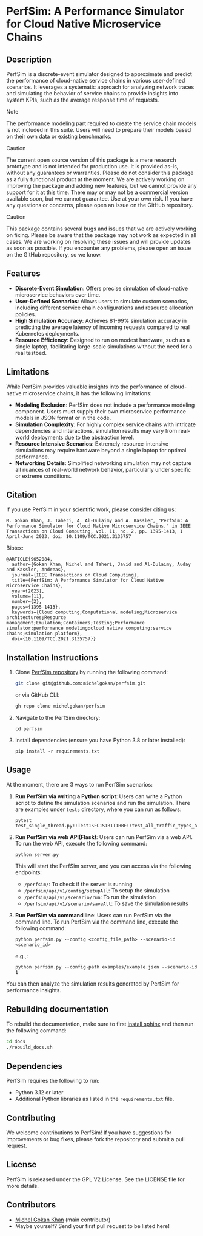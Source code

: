 # PerfSim: A Performance Simulator for Cloud Native Microservice Chains

## Description

PerfSim is a discrete-event simulator designed to approximate and predict the performance of cloud-native
service chains in various user-defined scenarios. It leverages a systematic approach for analyzing network traces and
simulating the behavior of service chains to provide insights into system KPIs, such as the average response time of
requests.

> [!NOTE]
> The performance modeling part required to create the service chain models is not included in this suite. Users will
> need to prepare their models based on their own data or existing benchmarks.

> [!CAUTION]
> The current open source version of this package is a mere research prototype and is not intended for production use. 
> It is provided as-is, without any guarantees or warranties. Please do not consider this package as a fully functional 
> product at the moment. We are actively working on improving the package and adding new features, but we cannot provide
> any support for it at this time. There may or may not be a commercial version available soon, but we cannot guarantee.
> Use at your own risk. If you have any questions or concerns, please open an issue on the GitHub repository.

> [!CAUTION]
> This package contains several bugs and issues that we are actively working on fixing. Please be aware that the package
> may not work as expected in all cases. We are working on resolving these issues and will provide updates as soon as
> possible. If you encounter any problems, please open an issue on the GitHub repository, so we know.


## Features

- **Discrete-Event Simulation**: Offers precise simulation of cloud-native microservice behaviors over time.
- **User-Defined Scenarios**: Allows users to simulate custom scenarios, including different service chain
  configurations and resource allocation policies.
- **High Simulation Accuracy**: Achieves 81-99% simulation accuracy in predicting the average latency of incoming
  requests compared to real Kubernetes deployments.
- **Resource Efficiency**: Designed to run on modest hardware, such as a single laptop, facilitating large-scale
  simulations without the need for a real testbed.

## Limitations

While PerfSim provides valuable insights into the performance of cloud-native microservice chains, it has the following
limitations:

- **Modeling Exclusion**: PerfSim does not include a performance modeling component. Users must supply their own
  microservice performance models in JSON format or in the code.
- **Simulation Complexity**: For highly complex service chains with intricate dependencies and interactions, simulation
  results may vary from real-world deployments due to the abstraction level.
- **Resource Intensive Scenarios**: Extremely resource-intensive simulations may require hardware beyond a single laptop
  for optimal performance.
- **Networking Details**: Simplified networking simulation may not capture all nuances of real-world network behavior,
  particularly under specific or extreme conditions.

## Citation

If you use PerfSim in your scientific work, please consider citing us:

```
M. Gokan Khan, J. Taheri, A. Al-Dulaimy and A. Kassler, "PerfSim: A Performance Simulator for Cloud Native Microservice Chains," in IEEE Transactions on Cloud Computing, vol. 11, no. 2, pp. 1395-1413, 1 April-June 2023, doi: 10.1109/TCC.2021.3135757
```

Bibtex:

```
@ARTICLE{9652084,
  author={Gokan Khan, Michel and Taheri, Javid and Al-Dulaimy, Auday and Kassler, Andreas},
  journal={IEEE Transactions on Cloud Computing}, 
  title={PerfSim: A Performance Simulator for Cloud Native Microservice Chains}, 
  year={2023},
  volume={11},
  number={2},
  pages={1395-1413},
  keywords={Cloud computing;Computational modeling;Microservice architectures;Resource management;Emulation;Containers;Testing;Performance simulator;performance modeling;cloud native computing;service chains;simulation platform},
  doi={10.1109/TCC.2021.3135757}}
```

## Installation Instructions

1. Clone [PerfSim repository](https://github.com/michelgokan/perfsim) by running the following command:

    ```bash
    git clone git@github.com:michelgokan/perfsim.git
    ```

    or via GitHub CLI:

    ```bash
    gh repo clone michelgokan/perfsim
    ```

2. Navigate to the PerfSim directory:
   ```
   cd perfsim
   ```
3. Install dependencies (ensure you have Python 3.8 or later installed):
   ```
   pip install -r requirements.txt
   ```

## Usage

At the moment, there are 3 ways to run PerfSim scenarios:
1. **Run PerfSim via writing a Python script**: Users can write a Python script to define the simulation scenarios
      and run the simulation.
      There are examples under `tests` directory, where you can run as follows:

   ```
   pytest test_single_thread.py::Test1SFC1S1R1T1HBE::test_all_traffic_types_all_topologies
   ```

2. **Run PerfSim via web API(Flask)**: Users can run PerfSim via a web API. To run the web API, execute the following
   command:

    ```
    python server.py
    ```

   This will start the PerfSim server, and you can access via the following endpoints:

    - `/perfsim/`: To check if the server is running
    - `/perfsim/api/v1/config/setupAll`: To setup the simulation
    - `/perfsim/api/v1/scenario/run`: To run the simulation
    - `/perfsim/api/v1/scenario/saveAll`: To save the simulation results

3. **Run PerfSim via command line**: Users can run PerfSim via the command line. To run PerfSim via the command line,
   execute the following command:

    ```
    python perfsim.py --config <config_file_path> --scenario-id <scenario_id>
    ```

   e.g.,:
   ```
   python perfsim.py --config-path examples/example.json --scenario-id 1
   ```

You can then analyze the simulation results generated by PerfSim for performance insights.

## Rebuilding documentation

To rebuild the documentation, make sure to
first [install sphinx](https://www.sphinx-doc.org/en/master/usage/installation.html) and then run the following command:

```bash
cd docs
./rebuild_docs.sh
```

## Dependencies

PerfSim requires the following to run:

- Python 3.12 or later
- Additional Python libraries as listed in the `requirements.txt` file.

## Contributing

We welcome contributions to PerfSim! If you have suggestions for improvements or bug fixes, please fork the repository
and submit a pull request.

## License

PerfSim is released under the GPL V2 License. See the LICENSE file for more details.

## Contributors

- [Michel Gokan Khan](https://github.com/michelgokan) (main contributor)
- Maybe yourself? Send your first pull request to be listed here!

